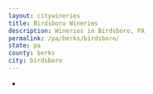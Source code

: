 ```yaml
---
layout: citywineries
title: Birdsboro Wineries
description: Wineries in Birdsboro, PA
permalink: /pa/berks/birdsboro/
state: pa
county: berks
city: birdsboro
---
```

-
